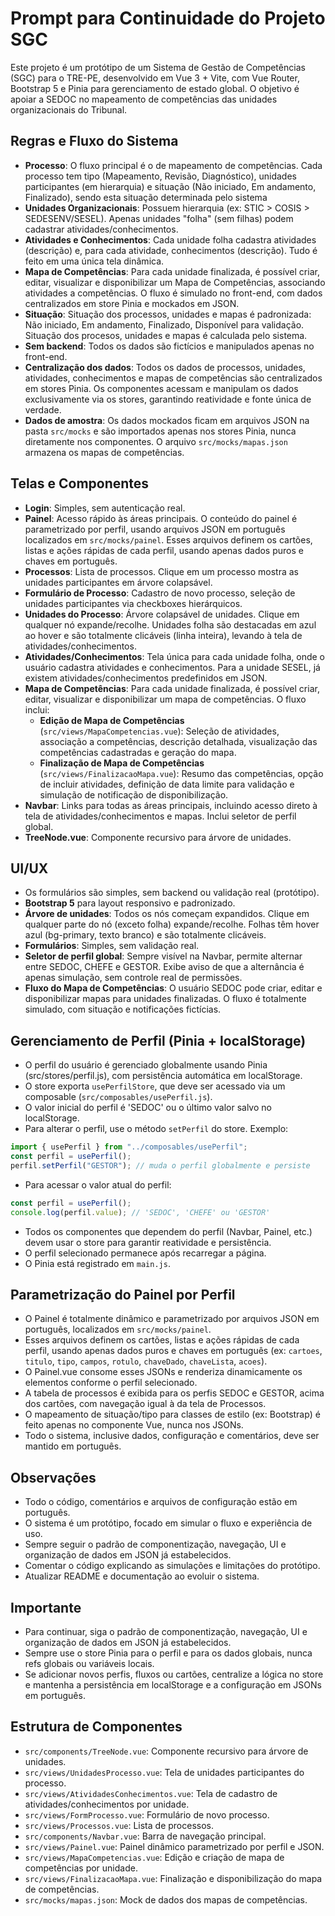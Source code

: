 # Prompt para Continuidade do Projeto SGC

Este projeto é um protótipo de um Sistema de Gestão de Competências (SGC) para o TRE-PE, desenvolvido em Vue 3 + Vite, com Vue Router, Bootstrap 5 e Pinia para gerenciamento de estado global. O objetivo é apoiar a SEDOC no mapeamento de competências das unidades organizacionais do Tribunal.

## Regras e Fluxo do Sistema

- **Processo**: O fluxo principal é o de mapeamento de competências. Cada processo tem tipo (Mapeamento, Revisão, Diagnóstico), unidades participantes (em hierarquia) e situação (Não iniciado, Em andamento, Finalizado), sendo esta situação determinada pelo sistema
- **Unidades Organizacionais**: Possuem hierarquia (ex: STIC > COSIS > SEDESENV/SESEL). Apenas unidades "folha" (sem filhas) podem cadastrar atividades/conhecimentos.
- **Atividades e Conhecimentos**: Cada unidade folha cadastra atividades (descrição) e, para cada atividade, conhecimentos (descrição). Tudo é feito em uma única tela dinâmica.
- **Mapa de Competências**: Para cada unidade finalizada, é possível criar, editar, visualizar e disponibilizar um Mapa de Competências, associando atividades a competências. O fluxo é simulado no front-end, com dados centralizados em store Pinia e mockados em JSON.
- **Situação**: Situação dos processos, unidades e mapas é padronizada: Não iniciado, Em andamento, Finalizado, Disponível para validação. Situação dos procesos, unidades e mapas é calculada pelo sistema.
- **Sem backend**: Todos os dados são fictícios e manipulados apenas no front-end.
- **Centralização dos dados**: Todos os dados de processos, unidades, atividades, conhecimentos e mapas de competências são centralizados em stores Pinia. Os componentes acessam e manipulam os dados exclusivamente via os stores, garantindo reatividade e fonte única de verdade.
- **Dados de amostra**: Os dados mockados ficam em arquivos JSON na pasta `src/mocks` e são importados apenas nos stores Pinia, nunca diretamente nos componentes. O arquivo `src/mocks/mapas.json` armazena os mapas de competências.

## Telas e Componentes

- **Login**: Simples, sem autenticação real.
- **Painel**: Acesso rápido às áreas principais. O conteúdo do painel é parametrizado por perfil, usando arquivos JSON em português localizados em `src/mocks/painel`. Esses arquivos definem os cartões, listas e ações rápidas de cada perfil, usando apenas dados puros e chaves em português.
- **Processos**: Lista de processos. Clique em um processo mostra as unidades participantes em árvore colapsável.
- **Formulário de Processo**: Cadastro de novo processo, seleção de unidades participantes via checkboxes hierárquicos.
- **Unidades do Processo**: Árvore colapsável de unidades. Clique em qualquer nó expande/recolhe. Unidades folha são destacadas em azul ao hover e são totalmente clicáveis (linha inteira), levando à tela de atividades/conhecimentos.
- **Atividades/Conhecimentos**: Tela única para cada unidade folha, onde o usuário cadastra atividades e conhecimentos. Para a unidade SESEL, já existem atividades/conhecimentos predefinidos em JSON.
- **Mapa de Competências**: Para cada unidade finalizada, é possível criar, editar, visualizar e disponibilizar um mapa de competências. O fluxo inclui:
  - **Edição de Mapa de Competências** (`src/views/MapaCompetencias.vue`): Seleção de atividades, associação a competências, descrição detalhada, visualização das competências cadastradas e geração do mapa.
  - **Finalização de Mapa de Competências** (`src/views/FinalizacaoMapa.vue`): Resumo das competências, opção de incluir atividades, definição de data limite para validação e simulação de notificação de disponibilização.
- **Navbar**: Links para todas as áreas principais, incluindo acesso direto à tela de atividades/conhecimentos e mapas. Inclui seletor de perfil global.
- **TreeNode.vue**: Componente recursivo para árvore de unidades.

## UI/UX

- Os formulários são simples, sem backend ou validação real (protótipo).
- **Bootstrap 5** para layout responsivo e padronizado.
- **Árvore de unidades**: Todos os nós começam expandidos. Clique em qualquer parte do nó (exceto folha) expande/recolhe. Folhas têm hover azul (bg-primary, texto branco) e são totalmente clicáveis.
- **Formulários**: Simples, sem validação real.
- **Seletor de perfil global**: Sempre visível na Navbar, permite alternar entre SEDOC, CHEFE e GESTOR. Exibe aviso de que a alternância é apenas simulação, sem controle real de permissões.
- **Fluxo do Mapa de Competências**: O usuário SEDOC pode criar, editar e disponibilizar mapas para unidades finalizadas. O fluxo é totalmente simulado, com situação e notificações fictícias.

## Gerenciamento de Perfil (Pinia + localStorage)

- O perfil do usuário é gerenciado globalmente usando Pinia (src/stores/perfil.js), com persistência automática em localStorage.
- O store exporta `usePerfilStore`, que deve ser acessado via um composable (`src/composables/usePerfil.js`).
- O valor inicial do perfil é 'SEDOC' ou o último valor salvo no localStorage.
- Para alterar o perfil, use o método `setPerfil` do store. Exemplo:

```js
import { usePerfil } from "../composables/usePerfil";
const perfil = usePerfil();
perfil.setPerfil("GESTOR"); // muda o perfil globalmente e persiste
```

- Para acessar o valor atual do perfil:

```js
const perfil = usePerfil();
console.log(perfil.value); // 'SEDOC', 'CHEFE' ou 'GESTOR'
```

- Todos os componentes que dependem do perfil (Navbar, Painel, etc.) devem usar o store para garantir reatividade e persistência.
- O perfil selecionado permanece após recarregar a página.
- O Pinia está registrado em `main.js`.

## Parametrização do Painel por Perfil

- O Painel é totalmente dinâmico e parametrizado por arquivos JSON em português, localizados em `src/mocks/painel`.
- Esses arquivos definem os cartões, listas e ações rápidas de cada perfil, usando apenas dados puros e chaves em português (ex: `cartoes`, `titulo`, `tipo`, `campos`, `rotulo`, `chaveDado`, `chaveLista`, `acoes`).
- O Painel.vue consome esses JSONs e renderiza dinamicamente os elementos conforme o perfil selecionado.
- A tabela de processos é exibida para os perfis SEDOC e GESTOR, acima dos cartões, com navegação igual à da tela de Processos.
- O mapeamento de situação/tipo para classes de estilo (ex: Bootstrap) é feito apenas no componente Vue, nunca nos JSONs.
- Todo o sistema, inclusive dados, configuração e comentários, deve ser mantido em português.

## Observações

- Todo o código, comentários e arquivos de configuração estão em português.
- O sistema é um protótipo, focado em simular o fluxo e experiência de uso.
- Sempre seguir o padrão de componentização, navegação, UI e organização de dados em JSON já estabelecidos.
- Comentar o código explicando as simulações e limitações do protótipo.
- Atualizar README e documentação ao evoluir o sistema.

## Importante

- Para continuar, siga o padrão de componentização, navegação, UI e organização de dados em JSON já estabelecidos.
- Sempre use o store Pinia para o perfil e para os dados globais, nunca refs globais ou variáveis locais.
- Se adicionar novos perfis, fluxos ou cartões, centralize a lógica no store e mantenha a persistência em localStorage e a configuração em JSONs em português.

## Estrutura de Componentes

- `src/components/TreeNode.vue`: Componente recursivo para árvore de unidades.
- `src/views/UnidadesProcesso.vue`: Tela de unidades participantes do processo.
- `src/views/AtividadesConhecimentos.vue`: Tela de cadastro de atividades/conhecimentos por unidade.
- `src/views/FormProcesso.vue`: Formulário de novo processo.
- `src/views/Processos.vue`: Lista de processos.
- `src/components/Navbar.vue`: Barra de navegação principal.
- `src/views/Painel.vue`: Painel dinâmico parametrizado por perfil e JSON.
- `src/views/MapaCompetencias.vue`: Edição e criação de mapa de competências por unidade.
- `src/views/FinalizacaoMapa.vue`: Finalização e disponibilização do mapa de competências.
- `src/mocks/mapas.json`: Mock de dados dos mapas de competências.
